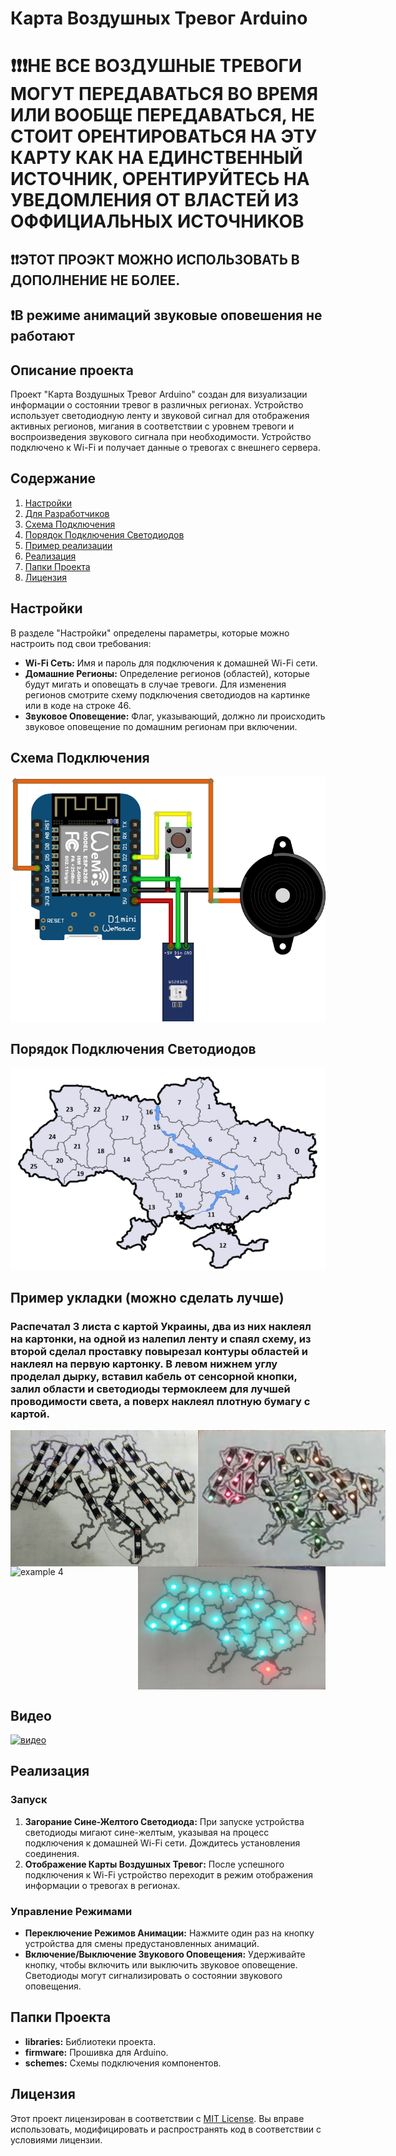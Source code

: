 # Карта Воздушных Тревог Arduino 

# ❗❗❗НЕ ВСЕ ВОЗДУШНЫЕ ТРЕВОГИ МОГУТ ПЕРЕДАВАТЬСЯ ВО ВРЕМЯ ИЛИ ВООБЩЕ ПЕРЕДАВАТЬСЯ, НЕ СТОИТ ОРЕНТИРОВАТЬСЯ НА ЭТУ КАРТУ КАК НА ЕДИНСТВЕННЫЙ ИСТОЧНИК, ОРЕНТИРУЙТЕСЬ НА УВЕДОМЛЕНИЯ ОТ ВЛАСТЕЙ ИЗ ОФФИЦИАЛЬНЫХ ИСТОЧНИКОВ

## ❗❗ЭТОТ ПРОЭКТ МОЖНО ИСПОЛЬЗОВАТЬ В ДОПОЛНЕНИЕ НЕ БОЛЕЕ. 

## ❗В режиме анимаций звуковые оповешения не работают


## Описание проекта
Проект "Карта Воздушных Тревог Arduino" создан для визуализации информации о состоянии тревог в различных регионах. Устройство использует светодиодную ленту и звуковой сигнал для отображения активных регионов, мигания в соответствии с уровнем тревоги и воспроизведения звукового сигнала при необходимости. Устройство подключено к Wi-Fi и получает данные о тревогах с внешнего сервера.

## Содержание
1. [Настройки](#Настройки)
2. [Для Разработчиков](#Для-Разработчиков)
3. [Схема Подключения](#Схема-Подключения)
4. [Порядок Подключения Светодиодов](#Порядок-Подключения-Светодиодов)
5. [Пример реализации](#Пример-укладки-(можно-сделать-лучше))
6. [Реализация](#Реализация)
7. [Папки Проекта](#Папки-Проекта)
8. [Лицензия](#Лицензия)

## Настройки
В разделе "Настройки" определены параметры, которые можно настроить под свои требования:

- **Wi-Fi Сеть:** Имя и пароль для подключения к домашней Wi-Fi сети.
- **Домашние Регионы:** Определение регионов (областей), которые будут мигать и оповещать в случае тревоги. Для изменения регионов смотрите схему подключения светодиодов на картинке или в коде на строке 46.
- **Звуковое Оповещение:** Флаг, указывающий, должно ли происходить звуковое оповещение по домашним регионам при включении.

## Схема Подключения

![alt text](schemes/WiringDiagram.png)

## Порядок Подключения Светодиодов

![alt text](schemes/ledWiringOrder.png)

## Пример укладки (можно сделать лучше)

### Распечатал 3 листа с картой Украины, два из них наклеял на картонки, на одной из налепил ленту и спаял схему, из второй сделал проставку повырезал контуры областей и наклеял на первую картонку. В левом нижнем углу проделал дырку, вставил кабель от сенсорной кнопки, залил области и светодиоды термоклеем для лучшей проводимости света, а поверх наклеял плотную бумагу с картой. 

<div style="display: flex; justify-content: space-between;">
    <img src="schemes/example1.png" alt="example 1" width="300"/>
    <img src="schemes/example2.png" alt="example 2" width="300"/>
</div>
 
<div style="display: flex; justify-content: space-between;">
    <img src="schemes/example4.gif" alt="example 4" width="300"/>
    <img src="schemes/example3.jpg" alt="example 3" width="300"/>
  

</div>



## Видео

[![видео](https://img.youtube.com/vi/yM8ue2mxUik/0.jpg)](https://www.youtube.com/watch?v=yM8ue2mxUik)


## Реализация
### Запуск
1. **Загорание Сине-Желтого Светодиода:** При запуске устройства светодиоды мигают сине-желтым, указывая на процесс подключения к домашней Wi-Fi сети. Дождитесь установления соединения.
2. **Отображение Карты Воздушных Тревог:** После успешного подключения к Wi-Fi устройство переходит в режим отображения информации о тревогах в регионах.

### Управление Режимами
- **Переключение Режимов Анимации:** Нажмите один раз на кнопку устройства для смены предустановленных анимаций.
- **Включение/Выключение Звукового Оповещения:** Удерживайте кнопку, чтобы включить или выключить звуковое оповещение. Светодиоды могут сигнализировать о состоянии звукового оповещения.

## Папки Проекта
- **libraries:** Библиотеки проекта.
- **firmware:** Прошивка для Arduino.
- **schemes:** Схемы подключения компонентов.

## Лицензия
Этот проект лицензирован в соответствии с [MIT License](LICENSE). Вы вправе использовать, модифицировать и распространять код в соответствии с условиями лицензии.